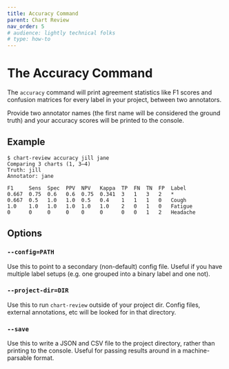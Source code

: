 ```yaml
---
title: Accuracy Command
parent: Chart Review
nav_order: 5
# audience: lightly technical folks
# type: how-to
---
```


# The Accuracy Command

The `accuracy` command will print agreement statistics like F1 scores and confusion matrices
for every label in your project, between two annotators.

Provide two annotator names (the first name will be considered the ground truth) and
your accuracy scores will be printed to the console.

## Example

```shell
$ chart-review accuracy jill jane
Comparing 3 charts (1, 3–4)
Truth: jill
Annotator: jane

F1     Sens  Spec  PPV  NPV   Kappa  TP  FN  TN  FP  Label   
0.667  0.75  0.6   0.6  0.75  0.341  3   1   3   2   *       
0.667  0.5   1.0   1.0  0.5   0.4    1   1   1   0   Cough   
1.0    1.0   1.0   1.0  1.0   1.0    2   0   1   0   Fatigue 
0      0     0     0    0     0      0   0   1   2   Headache
```

## Options

### `--config=PATH`

Use this to point to a secondary (non-default) config file.
Useful if you have multiple label setups (e.g. one grouped into a binary label and one not).

### `--project-dir=DIR`

Use this to run `chart-review` outside of your project dir.
Config files, external annotations, etc will be looked for in that directory. 

### `--save`

Use this to write a JSON and CSV file to the project directory,
rather than printing to the console.
Useful for passing results around in a machine-parsable format.
